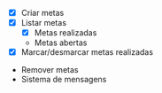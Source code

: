 - [x] Criar metas
- [x] Listar metas
  - [x] Metas realizadas
  - Metas abertas
- [x] Marcar/desmarcar metas realizadas
- Remover metas
- Sistema de mensagens

